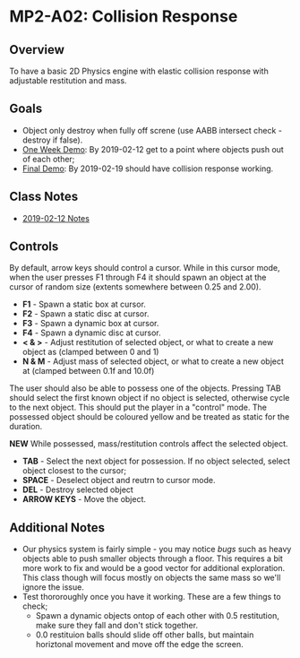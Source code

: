 MP2-A02: Collision Response
======

## Overview
To have a basic 2D Physics engine with elastic collision response with adjustable restitution and mass. 

## Goals
- Object only destroy when fully off screne (use AABB intersect check - destroy if false).
- [One Week Demo](mp2.a02.week1.zip): By 2019-02-12 get to a point where objects push out of each other; 
- [Final Demo](mp2.a02.week2.zip): By 2019-02-19 should have collision response working. 

## Class Notes
- [2019-02-12 Notes](NOTES.md)

## Controls
By default, arrow keys should control a cursor.  While in this cursor mode, when the user presses F1 through F4 it should spawn an object at the cursor of random size (extents somewhere between 0.25 and 2.00). 

- **F1** - Spawn a static box at cursor.
- **F2** - Spawn a static disc at cursor.
- **F3** - Spawn a dynamic box at cursor.
- **F4** - Spawn a dynamic disc at cursor.
- **< & >** - Adjust restitution of selected object, or what to create a new object as (clamped between 0 and 1)
- **N & M** - Adjust mass of selected object, or what to create a new object at (clamped between 0.1f and 10.0f)

The user should also be able to possess one of the objects.  Pressing TAB should select the first known object if no object is selected, otherwise cycle to the next object.  This should put the player in a "control" mode.  The possessed object should be coloured yellow and be treated as static for the duration. 

**NEW** While possessed, mass/restitution controls affect the selected object.

- **TAB** - Select the next object for possession.  If no object selected, select object closest to the cursor; 
- **SPACE** - Deselect object and reutrn to cursor mode. 
- **DEL** - Destroy selected object
- **ARROW KEYS** - Move the object. 

## Additional Notes
- Our physics system is fairly simple - you may notice *bugs* such as heavy objects able to push smaller objects through a floor.  This requires a bit more work to fix and would be a good vector for additional exploration.  This class though will focus mostly on objects the same mass so we'll ignore the issue. 
- Test thororoughly once you have it working.  These are a few things to check; 
  - Spawn a dynamic objects ontop of each other with 0.5 restitution, make sure they fall and don't stick together.
  - 0.0 restituion balls should slide off other balls, but maintain horiztonal movement and move off the edge the screen.

